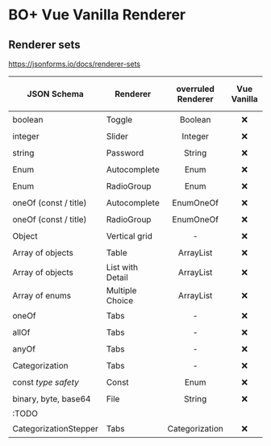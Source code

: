 # BO+ Vue Vanilla Renderer

## Renderer sets

https://jsonforms.io/docs/renderer-sets

| JSON Schema           | Renderer         | overruled Renderer | Vue Vanilla | Vue2 Vuetify | Bo+ Vue Vanilla |
|-----------------------|------------------|:------------------:|:-----------:|:------------:|:---------------:|
| boolean               | Toggle           |      Boolean       |      ❌      |      ✔️      |       ✔️        |
| integer               | Slider           |      Integer       |      ❌      |      ✔️      |       ✔️        |
| string                | Password         |       String       |      ❌      |      ✔️      |       ✔️        |
| Enum                  | Autocomplete     |        Enum        |      ❌      |      ✔️      |       ✔️        |
| Enum                  | RadioGroup       |        Enum        |      ❌      |      ✔️      |       ✔️        |
| oneOf (const / title) | Autocomplete     |     EnumOneOf      |      ❌      |      ✔️      |       ✔️        |
| oneOf (const / title) | RadioGroup       |     EnumOneOf      |      ❌      |      ✔️      |       ✔️        |
| Object                | Vertical grid    |         -          |      ❌      |      ✔️      |       ✔️        |
| Array of objects      | Table            |     ArrayList      |      ❌      |      ✔️      |       ✔️        |
| Array of objects      | List with Detail |     ArrayList      |      ❌      |      ✔️      |       ✔️        |
| Array of enums        | Multiple Choice  |     ArrayList      |      ❌      |      ✔️      |       ✔️        |
| oneOf                 | Tabs             |         -          |      ❌      |      ✔️      |       ✔️        |
| allOf                 | Tabs             |         -          |      ❌      |      ✔️      |       ✔️        |
| anyOf                 | Tabs             |         -          |      ❌      |      ✔️      |       ✔️        |
| Categorization        | Tabs             |         -          |      ❌      |      ✔️      |       ✔️        |
| const _type safety_   | Const            |        Enum        |      ❌      |      ❌       |       ✔️        |
| binary, byte, base64  | File             |      String        |      ❌      |      ❌       |       ✔️        |
| :TODO                 |                  |                    |            |             |                 |
| CategorizationStepper | Tabs             |   Categorization   |      ❌      |      ✔️      |        ❌        |

